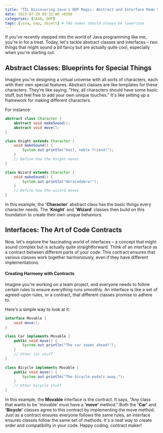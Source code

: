```yaml
---
title: "TIL Discovering Java's OOP Magic: Abstract and Interface Made Simple"
date: 2023-07-20 09:32:00 +0200
categories: [JAVA, OOP]
tags: [java, oop, object] # TAG names should always be lowercase
---
```


If you've recently stepped into the world of Java programming like me, you're in for a treat. Today, let's tackle abstract classes and interfaces – two things that might sound a bit fancy but are actually quite cool, especially when you're starting out.

## Abstract Classes: Blueprints for Special Things

Imagine you're designing a virtual universe with all sorts of characters, each with their own special features. Abstract classes are like templates for these characters. They're like saying, "Hey, all characters should have some basic stuff, but feel free to add your own unique touches." It's like setting up a framework for making different characters.

For instance:

```java
abstract class Character {
    abstract void makeSound();
    abstract void move();
}

class Knight extends Character {
    void makeSound() {
        System.out.println("Hail, noble friend!");
    }
    // Define how the knight moves
}

class Wizard extends Character {
    void makeSound() {
        System.out.println("Abracadabra!");
    }
    // Define how the wizard moves
}

```

In this example, the '**Character**' abstract class has the basic things every character needs. The '**Knight**' and '**Wizard**' classes then build on this foundation to create their own unique behaviors.

## Interfaces: The Art of Code Contracts

Now, let's explore the fascinating world of interfaces – a concept that might sound complex but is actually quite straightforward. Think of an interface as a contract between different parts of your code. This contract ensures that various classes work together harmoniously, even if they have different implementations.

#### Creating Harmony with Contracts

Imagine you're working on a team project, and everyone needs to follow certain rules to ensure everything runs smoothly. An interface is like a set of agreed-upon rules, or a contract, that different classes promise to adhere to.

Here's a simple way to look at it:

```java
interface Movable {
    void move();
}

class Car implements Movable {
    public void move() {
        System.out.println("The car zooms ahead!");
    }
    // Other car stuff
}

class Bicycle implements Movable {
    public void move() {
        System.out.println("The bicycle pedals away.");
    }
    // Other bicycle stuff
}
```

In this example, the **Movable** interface is the contract. It says, "Any class that wants to be 'movable' must have a **'move'** method." Both the **'Car'** and **'Bicycle'** classes agree to this contract by implementing the move method.
Just as a contract ensures everyone follows the same rules, an interface ensures classes follow the same set of methods. It's a neat way to create order and compatibility in your code. Happy coding, contract maker!
